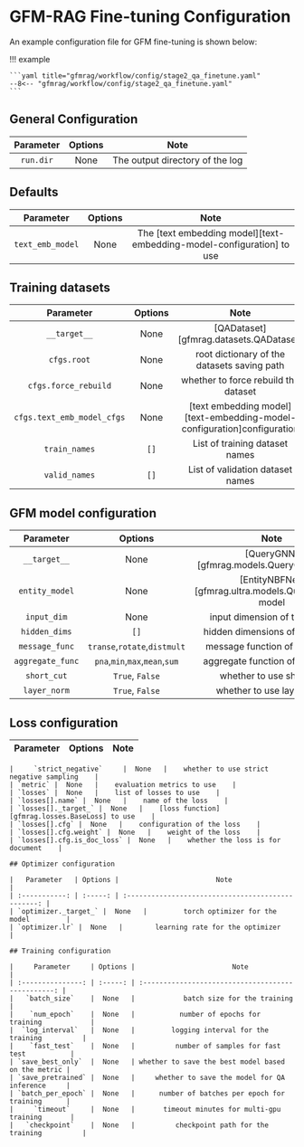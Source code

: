 # GFM-RAG Fine-tuning Configuration
An example configuration file for GFM fine-tuning is shown below:

!!! example

    ```yaml title="gfmrag/workflow/config/stage2_qa_finetune.yaml"
    --8<-- "gfmrag/workflow/config/stage2_qa_finetune.yaml"
    ```

## General Configuration

| Parameter | Options |              Note               |
| :-------: | :-----: | :-----------------------------: |
| `run.dir` |  None   | The output directory of the log |

## Defaults

|    Parameter     | Options |                                 Note                                  |
| :--------------: | :-----: | :-------------------------------------------------------------------: |
| `text_emb_model` |  None   | The [text embedding model][text-embedding-model-configuration] to use |


## Training datasets

|         Parameter          | Options |                                  Note                                   |
| :------------------------: | :-----: | :---------------------------------------------------------------------: |
|        `__target__`        |  None   |                 [QADataset][gfmrag.datasets.QADataset]                  |
|        `cfgs.root`         |  None   |               root dictionary of the datasets saving path               |
|    `cfgs.force_rebuild`    |  None   |                  whether to force rebuild the dataset                   |
| `cfgs.text_emb_model_cfgs` |  None   | [text embedding model][text-embedding-model-configuration]configuration |
|       `train_names`        |  `[]`   |                     List of training dataset names                      |
|       `valid_names`        |  `[]`   |                    List of validation dataset names    |

## GFM model configuration

|    Parameter     |            Options             |                          Note                          |
| :--------------: | :----------------------------: | :----------------------------------------------------: |
|   `__target__`   |              None              |        [QueryGNN][gfmrag.models.QueryGNN] model        |
|  `entity_model`  |              None              | [EntityNBFNet][gfmrag.ultra.models.QueryNBFNet] model |
|   `input_dim`    |              None              |              input dimension of the model              |
|  `hidden_dims`   |              `[]`              |             hidden dimensions of the model             |
|  `message_func`  |  `transe`,`rotate`,`distmult`  |             message function of the model              |
| `aggregate_func` | `pna`,`min`,`max`,`mean`,`sum` |            aggregate function of the model             |
|   `short_cut`    |        `True`, `False`         |                whether to use short cut                |
|   `layer_norm`   |        `True`, `False`         |               whether to use layer norm                |


## Loss configuration

|         Parameter         | Options |                     Note                      |
| :-----------------------: | :-----: | :-------------------------------------------: |
```
|     `strict_negative`     |  None   |    whether to use strict negative sampling    |
| `metric` |  None   |    evaluation metrics to use    |
| `losses` |  None   |    list of losses to use    |
| `losses[].name` |  None   |    name of the loss    |
| `losses[]._target_` |  None   |    [loss function][gfmrag.losses.BaseLoss] to use    |
| `losses[].cfg` |  None   |    configuration of the loss    |
| `losses[].cfg.weight` |  None   |    weight of the loss    |
| `losses[].cfg.is_doc_loss` |  None   |    whether the loss is for document    |

## Optimizer configuration

|   Parameter   | Options |                        Note                        |
| :-----------: | :-----: | :------------------------------------------------: |
| `optimizer._target_` |  None   |         torch optimizer for the model         |
| `optimizer.lr` |  None   |        learning rate for the optimizer        |

## Training configuration

|     Parameter     | Options |                        Note                        |
| :---------------: | :-----: | :------------------------------------------------: |
|   `batch_size`    |  None   |            batch size for the training             |
|    `num_epoch`    |  None   |           number of epochs for training            |
|  `log_interval`   |  None   |         logging interval for the training          |
|    `fast_test`    |  None   |          number of samples for fast test           |
| `save_best_only`  |  None   | whether to save the best model based on the metric |
| `save_pretrained` |  None   |     whether to save the model for QA inference     |
| `batch_per_epoch` |  None   |      number of batches per epoch for training      |
|     `timeout`     |  None   |       timeout minutes for multi-gpu training       |
|   `checkpoint`    |  None   |          checkpoint path for the training          |
